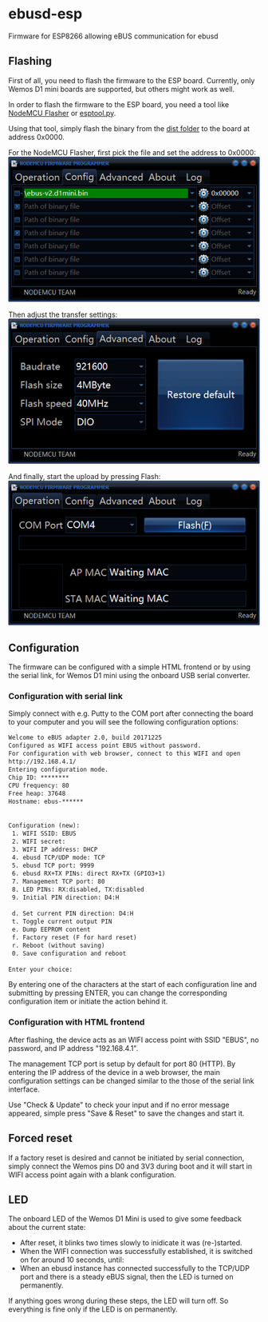 # ebusd-esp
Firmware for ESP8266 allowing eBUS communication for ebusd

## Flashing
First of all, you need to flash the firmware to the ESP board. Currently, only Wemos D1 mini boards are supported, but others might work as well.

In order to flash the firmware to the ESP board, you need a tool like [NodeMCU Flasher](https://nodemcu.readthedocs.io/en/master/en/flash/#nodemcu-flasher) or [esptool.py](https://nodemcu.readthedocs.io/en/master/en/flash/#esptoolpy).

Using that tool, simply flash the binary from the [dist folder](https://github.com/john30/ebusd-esp/tree/master/dist) to the board at address 0x0000.

For the NodeMCU Flasher, first pick the file and set the address to 0x0000:  
![pick file](flashco.png)

Then adjust the transfer settings:  
![transfer](flashad.png)

And finally, start the upload by pressing Flash:  
![flash](flashop.png)


## Configuration
The firmware can be configured with a simple HTML frontend or by using the serial link, for Wemos D1 mini using the onboard USB serial converter.

### Configuration with serial link
Simply connect with e.g. Putty to the COM port after connecting the board to your computer and you will see the following configuration options:

```
Welcome to eBUS adapter 2.0, build 20171225
Configured as WIFI access point EBUS without password.
For configuration with web browser, connect to this WIFI and open http://192.168.4.1/
Entering configuration mode.
Chip ID: ********
CPU frequency: 80
Free heap: 37648
Hostname: ebus-******


Configuration (new):
 1. WIFI SSID: EBUS
 2. WIFI secret:
 3. WIFI IP address: DHCP
 4. ebusd TCP/UDP mode: TCP
 5. ebusd TCP port: 9999
 6. ebusd RX+TX PINs: direct RX+TX (GPIO3+1)
 7. Management TCP port: 80
 8. LED PINs: RX:disabled, TX:disabled
 9. Initial PIN direction: D4:H

 d. Set current PIN direction: D4:H
 t. Toggle current output PIN
 e. Dump EEPROM content
 f. Factory reset (F for hard reset)
 r. Reboot (without saving)
 0. Save configuration and reboot

Enter your choice: 
```

By entering one of the characters at the start of each configuration line and submitting by pressing ENTER, you can change the corresponding configuration item or initiate the action behind it.

### Configuration with HTML frontend
After flashing, the device acts as an WIFI access point with SSID "EBUS", no password, and IP address "192.168.4.1".

The management TCP port is setup by default for port 80 (HTTP). By entering the IP address of the device in a web browser, the main configuration settings can be changed similar to the those of the serial link interface.

Use "Check & Update" to check your input and if no error message appeared, simple press "Save & Reset" to save the changes and start it.


## Forced reset
If a factory reset is desired and cannot be initiated by serial connection, simply connect the Wemos pins D0 and 3V3 during boot and it will start in WIFI access point again with a blank configuration.


## LED
The onboard LED of the Wemos D1 Mini is used to give some feedback about the current state:
- After reset, it blinks two times slowly to inidicate it was (re-)started.
- When the WIFI connection was successfully established, it is switched on for around 10 seconds, until:
- When an ebusd instance has connected successfully to the TCP/UDP port and there is a steady eBUS signal, then the LED is turned on permanently.

If anything goes wrong during these steps, the LED will turn off. So everything is fine only if the LED is on permanently.
